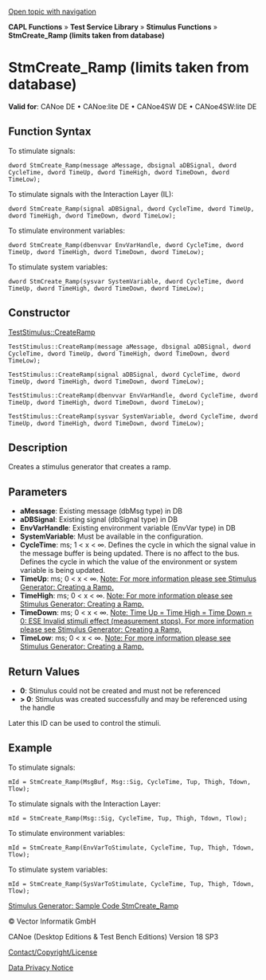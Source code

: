 [Open topic with navigation](../../../../../CANoeDEFamily.htm#Topics/CAPLFunctions/Test/Functions/CAPLfunctionStmCreateRampDatabase.md)

**CAPL Functions** » **Test Service Library** » **Stimulus Functions** » **StmCreate_Ramp (limits taken from database)**

# StmCreate_Ramp (limits taken from database)

**Valid for**: CANoe DE • CANoe:lite DE • CANoe4SW DE • CANoe4SW:lite DE

## Function Syntax

To stimulate signals:

```
dword StmCreate_Ramp(message aMessage, dbsignal aDBSignal, dword CycleTime, dword TimeUp, dword TimeHigh, dword TimeDown, dword TimeLow);
```

To stimulate signals with the Interaction Layer (IL):

```
dword StmCreate_Ramp(signal aDBSignal, dword CycleTime, dword TimeUp, dword TimeHigh, dword TimeDown, dword TimeLow);
```

To stimulate environment variables:

```
dword StmCreate_Ramp(dbenvvar EnvVarHandle, dword CycleTime, dword TimeUp, dword TimeHigh, dword TimeDown, dword TimeLow);
```

To stimulate system variables:

```
dword StmCreate_Ramp(sysvar SystemVariable, dword CycleTime, dword TimeUp, dword TimeHigh, dword TimeDown, dword TimeLow);
```

## Constructor

[TestStimulus::CreateRamp](../../../Shared/CAPL/General/ClassesAndObjects.md)

```
TestStimulus::CreateRamp(message aMessage, dbsignal aDBSignal, dword CycleTime, dword TimeUp, dword TimeHigh, dword TimeDown, dword TimeLow);
```

```
TestStimulus::CreateRamp(signal aDBSignal, dword CycleTime, dword TimeUp, dword TimeHigh, dword TimeDown, dword TimeLow);
```

```
TestStimulus::CreateRamp(dbenvvar EnvVarHandle, dword CycleTime, dword TimeUp, dword TimeHigh, dword TimeDown, dword TimeLow);
```

```
TestStimulus::CreateRamp(sysvar SystemVariable, dword CycleTime, dword TimeUp, dword TimeHigh, dword TimeDown, dword TimeLow);
```

## Description

Creates a stimulus generator that creates a ramp.

## Parameters

- **aMessage**: Existing message (dbMsg type) in DB
- **aDBSignal**: Existing signal (dbSignal type) in DB
- **EnvVarHandle**: Existing environment variable (EnvVar type) in DB
- **SystemVariable**: Must be available in the configuration.
- **CycleTime**: ms; 1 < x < ∞. Defines the cycle in which the signal value in the message buffer is being updated. There is no affect to the bus. Defines the cycle in which the value of the environment or system variable is being updated.
- **TimeUp**: ms; 0 < x < ∞. [Note: For more information please see Stimulus Generator: Creating a Ramp.](../CAPLfunctionsTSLRampStimulus.md)
- **TimeHigh**: ms; 0 < x < ∞. [Note: For more information please see Stimulus Generator: Creating a Ramp.](../CAPLfunctionsTSLRampStimulus.md)
- **TimeDown**: ms; 0 < x < ∞. [Note: Time Up = Time High = Time Down = 0: ESE Invalid stimuli effect (measurement stops). For more information please see Stimulus Generator: Creating a Ramp.](../CAPLfunctionsTSLRampStimulus.md)
- **TimeLow**: ms; 0 < x < ∞. [Note: For more information please see Stimulus Generator: Creating a Ramp.](../CAPLfunctionsTSLRampStimulus.md)

## Return Values

- **0**: Stimulus could not be created and must not be referenced
- **> 0**: Stimulus was created successfully and may be referenced using the handle

Later this ID can be used to control the stimuli.

## Example

To stimulate signals:

```plaintext
mId = StmCreate_Ramp(MsgBuf, Msg::Sig, CycleTime, Tup, Thigh, Tdown, Tlow);
```

To stimulate signals with the Interaction Layer:

```plaintext
mId = StmCreate_Ramp(Msg::Sig, CycleTime, Tup, Thigh, Tdown, Tlow);
```

To stimulate environment variables:

```plaintext
mId = StmCreate_Ramp(EnvVarToStimulate, CycleTime, Tup, Thigh, Tdown, Tlow);
```

To stimulate system variables:

```plaintext
mId = StmCreate_Ramp(SysVarToStimulate, CycleTime, Tup, Thigh, Tdown, Tlow);
```

[Stimulus Generator: Sample Code StmCreate_Ramp](../CAPLfunctionsTSLSampleCode.md)

© Vector Informatik GmbH

CANoe (Desktop Editions & Test Bench Editions) Version 18 SP3

[Contact/Copyright/License](../../../Shared/ContactCopyrightLicense.md)

[Data Privacy Notice](https://www.vector.com/int/en/company/get-info/privacy-policy/)
